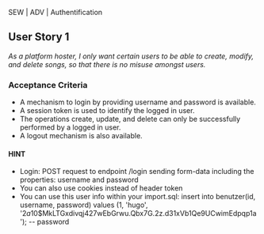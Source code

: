 SEW | ADV | Authentification

## User Story 1
*As a platform hoster, I only want certain users to be able to create, modify, and delete songs, so that there is no misuse amongst users.*

### Acceptance Criteria
- A mechanism to login by providing username and password is available.
- A session token is used to identify the logged in user.
- The operations create, update, and delete can only be successfully performed by a logged in user.
- A logout mechanism is also available.

#### HINT
- Login: POST request to endpoint /login sending form-data including the properties: username and password
- You can also use cookies instead of header token
- You can use this user info within your import.sql: insert into benutzer(id, username, password) values (1, 'hugo', '$2a$10$MkLTGxdivqj427wEbGrwu.Qbx7G.2z.d31xVb1Qe9UCwimEdpqp1a'); -- password

